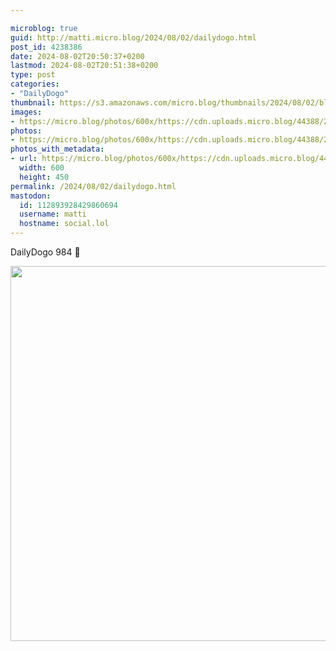 ```yaml
---

microblog: true
guid: http://matti.micro.blog/2024/08/02/dailydogo.html
post_id: 4238386
date: 2024-08-02T20:50:37+0200
lastmod: 2024-08-02T20:51:38+0200
type: post
categories:
- "DailyDogo"
thumbnail: https://s3.amazonaws.com/micro.blog/thumbnails/2024/08/02/blog.martin-haehnel.de/b802123a77bb46a44e866b93439a9e28.png
images:
- https://micro.blog/photos/600x/https://cdn.uploads.micro.blog/44388/2024/a09655ee39d746608356f46efe553533.jpg
photos:
- https://micro.blog/photos/600x/https://cdn.uploads.micro.blog/44388/2024/a09655ee39d746608356f46efe553533.jpg
photos_with_metadata:
- url: https://micro.blog/photos/600x/https://cdn.uploads.micro.blog/44388/2024/a09655ee39d746608356f46efe553533.jpg
  width: 600
  height: 450
permalink: /2024/08/02/dailydogo.html
mastodon:
  id: 112893928429860694
  username: matti
  hostname: social.lol
---
```

DailyDogo 984 🐶

<img src="https://micro.blog/photos/600x/https://blog.martin-haehnel.de/uploads/2024/a09655ee39d746608356f46efe553533.jpg" width="600" alt="" />

